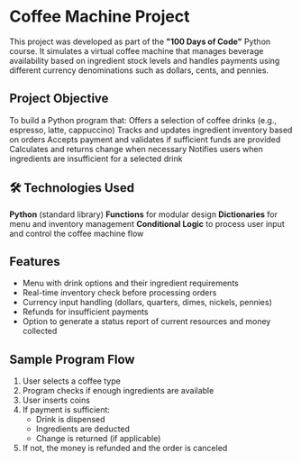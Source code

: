 # Coffee Machine Project

This project was developed as part of the **"100 Days of Code"** Python course. It simulates a virtual coffee machine that manages beverage availability based on ingredient stock levels and handles payments using different currency denominations such as dollars, cents, and pennies.

##  Project Objective

To build a Python program that:
 Offers a selection of coffee drinks (e.g., espresso, latte, cappuccino)
 Tracks and updates ingredient inventory based on orders
 Accepts payment and validates if sufficient funds are provided
 Calculates and returns change when necessary
 Notifies users when ingredients are insufficient for a selected drink

## 🛠 Technologies Used

  **Python** (standard library)
  **Functions** for modular design
  **Dictionaries** for menu and inventory management
  **Conditional Logic** to process user input and control the coffee machine flow

##  Features

- Menu with drink options and their ingredient requirements
- Real-time inventory check before processing orders
- Currency input handling (dollars, quarters, dimes, nickels, pennies)
- Refunds for insufficient payments
- Option to generate a status report of current resources and money collected

##  Sample Program Flow

1. User selects a coffee type
2. Program checks if enough ingredients are available
3. User inserts coins
4. If payment is sufficient:
   - Drink is dispensed
   - Ingredients are deducted
   - Change is returned (if applicable)
5. If not, the money is refunded and the order is canceled
